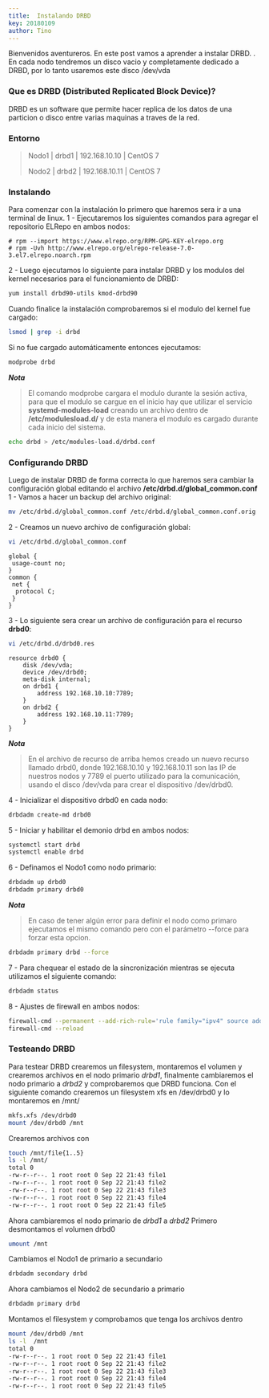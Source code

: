 ```yaml
---
title:  Instalando DRBD
key: 20180109
author: Tino
---
```


Bienvenidos aventureros.
En este post vamos a aprender a instalar DRBD. <!-- more -->.
En cada nodo tendremos un disco vacio y completamente dedicado a DRBD, por lo tanto usaremos este disco /dev/vda

### Que es DRBD (Distributed Replicated Block Device)?

DRBD es un software que permite hacer replica de los datos de una particion o disco entre varias maquinas a traves de la red.

### Entorno
> Nodo1 | drbd1 | 192.168.10.10 | CentOS 7
>
> Nodo2 | drbd2 | 192.168.10.11 | CentOS 7

### Instalando
Para comenzar con la instalación lo primero que haremos sera ir a una terminal de linux.
1 - Ejecutaremos los siguientes comandos para agregar el repositorio ELRepo en ambos nodos:
```
# rpm --import https://www.elrepo.org/RPM-GPG-KEY-elrepo.org
# rpm -Uvh http://www.elrepo.org/elrepo-release-7.0-3.el7.elrepo.noarch.rpm
```

2 - Luego ejecutamos lo siguiente para instalar DRBD y los modulos del kernel necesarios para el funcionamiento de DRBD:
```bash
yum install drbd90-utils kmod-drbd90
```

Cuando finalice la instalación comprobaremos si el modulo del kernel fue cargado:
```bash
lsmod | grep -i drbd
```

Si no fue cargado automáticamente entonces ejecutamos:
```bash
modprobe drbd
```

***Nota***
> El comando modprobe cargara el modulo durante la sesión activa, para que el modulo se cargue en el inicio hay que utilizar el servicio **systemd-modules-load** creando un archivo dentro de **/etc/modulesload.d/** y de esta manera el modulo es cargado durante cada inicio del sistema.

```bash
echo drbd > /etc/modules-load.d/drbd.conf
```

### Configurando DRBD
Luego de instalar DRBD de forma correcta lo que haremos sera cambiar la configuración global editando el archivo **/etc/drbd.d/global_common.conf**
1 - Vamos a hacer un backup del archivo original:
```bash
mv /etc/drbd.d/global_common.conf /etc/drbd.d/global_common.conf.orig
```

2 - Creamos un nuevo archivo de configuración global:
```bash
vi /etc/drbd.d/global_common.conf
```
```
global {
 usage-count no;
}
common {
 net {
  protocol C;
 }
}
```

3 - Lo siguiente sera crear un archivo de configuración para el recurso **drbd0**:
```bash
vi /etc/drbd.d/drbd0.res
```
```
resource drbd0 {
	disk /dev/vda;
	device /dev/drbd0;
	meta-disk internal;
	on drbd1 {
		address 192.168.10.10:7789;
	}
	on drbd2 {
		address 192.168.10.11:7789;
	}
}
```

***Nota***
>  En el archivo de recurso de arriba hemos creado un nuevo recurso llamado drbd0, donde 192.168.10.10 y 192.168.10.11 son las IP de nuestros nodos y 7789 el puerto utilizado para la comunicación, usando el disco /dev/vda para crear el dispositivo /dev/drbd0.

4 - Inicializar el dispositivo drbd0 en cada nodo:

```bash
drbdadm create-md drbd0
```

5 - Iniciar y habilitar el demonio drbd en ambos nodos:
```bash
systemctl start drbd
systemctl enable drbd
```

6 - Definamos el Nodo1 como nodo primario:
```bash
drbdadm up drbd0
drbdadm primary drbd0
```
***Nota***
>  En caso de tener algún error para definir el nodo como primaro ejecutamos el mismo comando pero con el parámetro --force para forzar esta opcion.

```bash
drbdadm primary drbd --force
```

7 - Para chequear el estado de la sincronización mientras se ejecuta utilizamos el siguiente comando:
```bash
drbdadm status
```

8 - Ajustes de firewall en ambos nodos:
```bash
firewall-cmd --permanent --add-rich-rule='rule family="ipv4" source address="ip_nodo" port port="7789" protocol="tcp" accept'
firewall-cmd --reload
```

### Testeando DRBD

Para testear DRBD crearemos un filesystem, montaremos el volumen y crearemos archivos en el nodo primario _drbd1_, finalmente cambiaremos el nodo primario a _drbd2_ y comprobaremos que DRBD funciona.
Con el siguiente comando crearemos un filesystem xfs en /dev/drbd0 y lo montaremos en /mnt/
```bash
mkfs.xfs /dev/drbd0
mount /dev/drbd0 /mnt
```

Crearemos archivos con
```bash
touch /mnt/file{1..5}
ls -l /mnt/
total 0
-rw-r--r--. 1 root root 0 Sep 22 21:43 file1
-rw-r--r--. 1 root root 0 Sep 22 21:43 file2
-rw-r--r--. 1 root root 0 Sep 22 21:43 file3
-rw-r--r--. 1 root root 0 Sep 22 21:43 file4
-rw-r--r--. 1 root root 0 Sep 22 21:43 file5
```

Ahora cambiaremos el nodo primario de _drbd1_ a _drbd2_
Primero desmontamos el volumen drbd0
```bash
umount /mnt
```

Cambiamos el Nodo1 de primario a secundario
```bash
drbdadm secondary drbd
```

Ahora cambiamos el Nodo2 de secundario a primario
```bash
drbdadm primary drbd
```

Montamos el filesystem y comprobamos que tenga los archivos dentro
```bash
mount /dev/drbd0 /mnt
ls -l  /mnt
total 0
-rw-r--r--. 1 root root 0 Sep 22 21:43 file1
-rw-r--r--. 1 root root 0 Sep 22 21:43 file2
-rw-r--r--. 1 root root 0 Sep 22 21:43 file3
-rw-r--r--. 1 root root 0 Sep 22 21:43 file4
-rw-r--r--. 1 root root 0 Sep 22 21:43 file5
```
